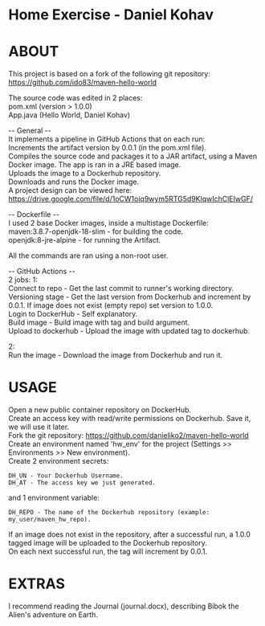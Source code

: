 # Home Exercise - Daniel Kohav

# ABOUT
This project is based on a fork of the following git repository:  
https://github.com/ido83/maven-hello-world  
  
The source code was edited in 2 places:  
pom.xml (version > 1.0.0)  
App.java (Hello World, Daniel Kohav)  
  
-- General --  
It implements a pipeline in GitHub Actions that on each run:  
Increments the artifact version by 0.0.1 (in the pom.xml file).  
Compiles the source code and packages it to a JAR artifact, using a Maven Docker image. The app is ran in a JRE based image.  
Uploads the image to a Dockerhub repository.  
Downloads and runs the Docker image.  
A project design can be viewed here:  
https://drive.google.com/file/d/1oCW1oiq9wym5RTG5d9KlqwIchClEIwGF/


-- Dockerfile --  
I used 2 base Docker images, inside a multistage Dockerfile:  
maven:3.8.7-openjdk-18-slim - for building the code.  
openjdk:8-jre-alpine - for running the Artifact.  
  
All the commands are ran using a non-root user.  
  
  
-- GitHub Actions --  
2 jobs:
1:  
Connect to repo - Get the last commit to runner's working directory.  
Versioning stage - Get the last version from Dockerhub and increment by 0.0.1. If image does not exist (empty repo) set version to 1.0.0.  
Login to DockerHub - Self explanatory.  
Build image - Build image with tag and build argument.  
Upload to dockerhub - Upload the image with updated tag to dockerhub.  

2:  
Run the image - Download the image from Dockerhub and run it.
  
  
# USAGE  
Open a new public container repository on DockerHub.  
Create an access key with read/write permissions on Dockerhub. Save it, we will use it later.  
Fork the git repository: https://github.com/danieliko2/maven-hello-world  
Create an environment named 'hw_env' for the project (Settings >> Environments >> New environment).  
Create 2 environment secrets:
```
DH_UN - Your Dockerhub Username.  
DH_AT - The access key we just generated.  
```
and 1 environment variable:  
```
DH_REPO - The name of the Dockerhub repository (example: my_user/maven_hw_repo).  
```

If an image does not exist in the repository, after a successful run, a 1.0.0 tagged image will be uploaded to the Dockerhub repository.  
On  each next successful run, the tag will increment by 0.0.1.  
  
# EXTRAS  
I recommend reading the Journal (journal.docx), describing Bibok the Alien's adventure on Earth.  